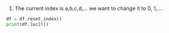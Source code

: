 1. The current index is a,b,c,d,... we want to change it to 0, 1,....
```py
df = df.reset_index()
print(df.loc[0])
```
